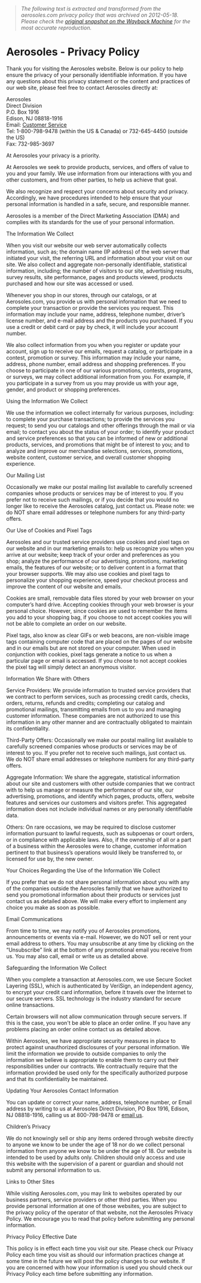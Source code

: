 > *The following text is extracted and transformed from the aerosoles.com privacy policy that was archived on 2012-05-18. Please check the [original snapshot on the Wayback Machine](https://web.archive.org/web/20120518055825id_/http%3A//www.aerosoles.com/eng/aboutus/privacy.cfm) for the most accurate reproduction.*

# Aerosoles - Privacy Policy

Thank you for visiting the Aerosoles website. Below is our policy to help ensure the privacy of your personally identifiable information. If you have any questions about this privacy statement or the content and practices of our web site, please feel free to contact Aerosoles directly at:

Aerosoles  
Direct Division  
P.O. Box 1916  
Edison, NJ 08818-1916  
Email: [Customer Service](mailto:customerservice@aerosoles.com)  
Tel: 1-800-798-9478 (within the US & Canada) or 732-645-4450 (outside the US)  
Fax: 732-985-3697 

At Aerosoles your privacy is a priority.

At Aerosoles we seek to provide products, services, and offers of value to you and your family. We use information from our interactions with you and other customers, and from other parties, to help us achieve that goal.

We also recognize and respect your concerns about security and privacy. Accordingly, we have procedures intended to help ensure that your personal information is handled in a safe, secure, and responsible manner.

Aerosoles is a member of the Direct Marketing Association (DMA) and complies with its standards for the use of your personal information. 

The Information We Collect

When you visit our website our web server automatically collects information, such as; the domain name (IP address) of the web server that initiated your visit, the referring URL and information about your visit on our site. We also collect and aggregate non-personally identifiable, statistical information, including; the number of visitors to our site, advertising results, survey results, site performance, pages and products viewed, products purchased and how our site was accessed or used.

Whenever you shop in our stores, through our catalogs, or at Aerosoles.com, you provide us with personal information that we need to complete your transaction or provide the services you request. This information may include your name, address, telephone number, driver’s license number, and e-mail address and the products you purchased. If you use a credit or debit card or pay by check, it will include your account number.

We also collect information from you when you register or update your account, sign up to receive our emails, request a catalog, or participate in a contest, promotion or survey. This information may include your name, address, phone number, email address and shopping preferences. If you choose to participate in one of our various promotions, contests, programs, or surveys, we may collect additional information from you. For example, if you participate in a survey from us you may provide us with your age, gender, and product or shopping preferences. 

Using the Information We Collect

We use the information we collect internally for various purposes, including: to complete your purchase transactions; to provide the services you request; to send you our catalogs and other offerings through the mail or via email; to contact you about the status of your order; to identify your product and service preferences so that you can be informed of new or additional products, services, and promotions that might be of interest to you; and to analyze and improve our merchandise selections, services, promotions, website content, customer service, and overall customer shopping experience. 

Our Mailing List

Occasionally we make our postal mailing list available to carefully screened companies whose products or services may be of interest to you. If you prefer not to receive such mailings, or if you decide that you would no longer like to receive the Aerosoles catalog, just contact us. Please note: we do NOT share email addresses or telephone numbers for any third-party offers. 

Our Use of Cookies and Pixel Tags

Aerosoles and our trusted service providers use cookies and pixel tags on our website and in our marketing emails to: help us recognize you when you arrive at our website; keep track of your order and preferences as you shop; analyze the performance of our advertising, promotions, marketing emails, the features of our website; or to deliver content in a format that your browser supports. We may also use cookies and pixel tags to personalize your shopping experience, speed your checkout process and improve the content of our website and emails. 

Cookies are small, removable data files stored by your web browser on your computer’s hard drive. Accepting cookies through your web browser is your personal choice. However, since cookies are used to remember the items you add to your shopping bag, if you choose to not accept cookies you will not be able to complete an order on our website. 

Pixel tags, also know as clear GIFs or web beacons, are non-visible image tags containing computer code that are placed on the pages of our website and in our emails but are not stored on your computer. When used in conjunction with cookies, pixel tags generate a notice to us when a particular page or email is accessed. If you choose to not accept cookies the pixel tag will simply detect an anonymous visitor. 

Information We Share with Others

Service Providers: We provide information to trusted service providers that we contract to perform services, such as processing credit cards, checks, orders, returns, refunds and credits; completing our catalog and promotional mailings, transmitting emails from us to you and managing customer information. These companies are not authorized to use this information in any other manner and are contractually obligated to maintain its confidentiality. 

Third-Party Offers: Occasionally we make our postal mailing list available to carefully screened companies whose products or services may be of interest to you. If you prefer not to receive such mailings, just contact us. We do NOT share email addresses or telephone numbers for any third-party offers. 

Aggregate Information: We share the aggregate, statistical information about our site and customers with other outside companies that we contract with to help us manage or measure the performance of our site, our advertising, promotions, and identify which pages, products, offers, website features and services our customers and visitors prefer. This aggregated information does not include individual names or any personally identifiable data. 

Others: On rare occasions, we may be required to disclose customer information pursuant to lawful requests, such as subpoenas or court orders, or in compliance with applicable laws. Also, if the ownership of all or a part of a business within the Aerosoles were to change, customer information pertinent to that business’s operations would likely be transferred to, or licensed for use by, the new owner. 

Your Choices Regarding the Use of the Information We Collect

If you prefer that we do not share personal information about you with any of the companies outside the Aerosoles family that we have authorized to send you promotional information about their products or services just contact us as detailed above. We will make every effort to implement any choice you make as soon as possible. 

Email Communications

From time to time, we may notify you of Aerosoles promotions, announcements or events via e-mail. However, we do NOT sell or rent your email address to others. You may unsubscribe at any time by clicking on the “Unsubscribe” link at the bottom of any promotional email you receive from us. You may also call, email or write us as detailed above. 

Safeguarding the Information We Collect

When you complete a transaction at Aerosoles.com, we use Secure Socket Layering (SSL), which is authenticated by VeriSign, an independent agency, to encrypt your credit card information, before it travels over the Internet to our secure servers. SSL technology is the industry standard for secure online transactions. 

Certain browsers will not allow communication through secure servers. If this is the case, you won't be able to place an order online. If you have any problems placing an order online contact us as detailed above. 

Within Aerosoles, we have appropriate security measures in place to protect against unauthorized disclosures of your personal information. We limit the information we provide to outside companies to only the information we believe is appropriate to enable them to carry out their responsibilities under our contracts. We contractually require that the information provided be used only for the specifically authorized purpose and that its confidentiality be maintained. 

Updating Your Aerosoles Contact Information

You can update or correct your name, address, telephone number, or Email address by writing to us at Aerosoles Direct Division, PO Box 1916, Edison, NJ 08818-1916, calling us at 800-798-9478 or [email us](mailto:customerservice@aerosoles.com). 

Children’s Privacy

We do not knowingly sell or ship any items ordered through website directly to anyone we know to be under the age of 18 nor do we collect personal information from anyone we know to be under the age of 18. Our website is intended to be used by adults only. Children should only access and use this website with the supervision of a parent or guardian and should not submit any personal information to us.

Links to Other Sites

While visiting Aerosoles.com, you may link to websites operated by our business partners, service providers or other third parties. When you provide personal information at one of those websites, you are subject to the privacy policy of the operator of that website, not the Aerosoles Privacy Policy. We encourage you to read that policy before submitting any personal information. 

Privacy Policy Effective Date

This policy is in effect each time you visit our site. Please check our Privacy Policy each time you visit as should our information practices change at some time in the future we will post the policy changes to our website. If you are concerned with how your information is used you should check our Privacy Policy each time before submitting any information. 

